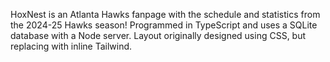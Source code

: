 HoxNest is an Atlanta Hawks fanpage with the schedule and statistics from the 2024-25 Hawks season!
Programmed in TypeScript and uses a SQLite database with a Node server.
Layout originally designed using CSS, but replacing with inline Tailwind. 

